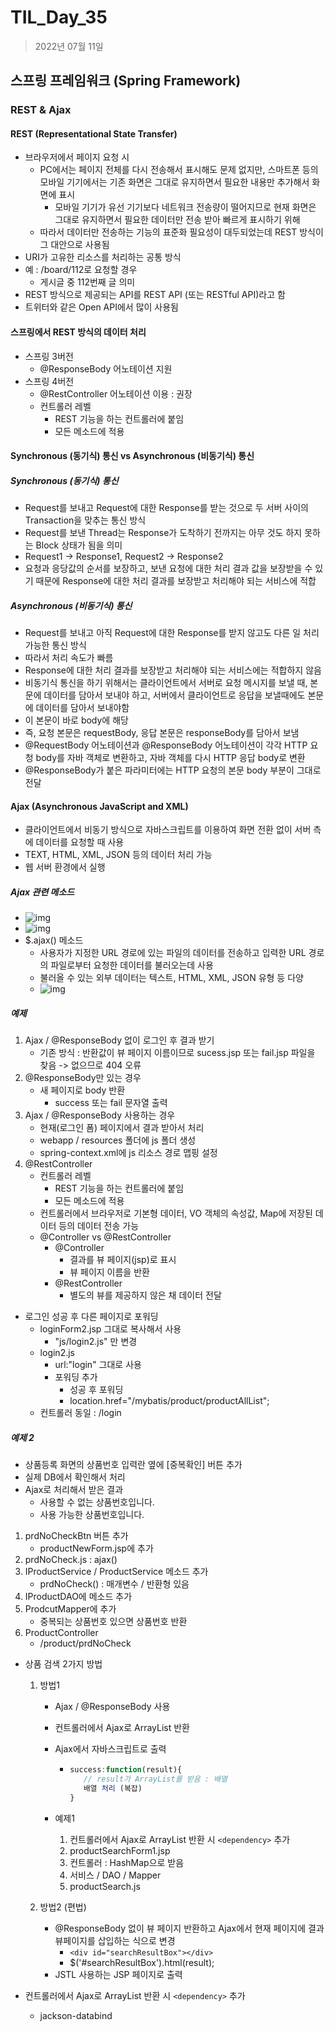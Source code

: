# TIL_Day_35

> 2022년 07월 11일

## 스프링 프레임워크 (Spring Framework)

### REST & Ajax

#### REST (Representational State Transfer)

- 브라우저에서 페이지 요청 시
  - PC에서는 페이지 전체를 다시 전송해서 표시해도 문제 없지만, 스마트폰 등의 모바일 기기에서는 기존 화면은 그대로 유지하면서 필요한 내용만 추가해서 화면에 표시
    - 모바일 기기가 유선 기기보다 네트워크 전송량이 떨어지므로 현재 화면은 그대로 유지하면서 필요한 데이터만 전송 받아 빠르게 표시하기 위해
  - 따라서 데이터만 전송하는 기능의 표준화 필요성이 대두되었는데 REST 방식이 그 대안으로 사용됨
- URI가 고유한 리소스를 처리하는 공통 방식
- 예 : /board/112로 요청할 경우
  - 게시글 중 112번째 글 의미
- REST 방식으로 제공되는 API를 REST API (또는 RESTful API)라고 함
- 트위터와 같은 Open API에서 많이 사용됨

#### 스프링에서 REST 방식의 데이터 처리

- 스프링 3버전
  - @ResponseBody 어노테이션 지원
- 스프링 4버전
  - @RestController 어노테이션 이용 : 권장
  - 컨트롤러 레벨
    - REST 기능을 하는 컨트롤러에 붙임
    - 모든 메소드에 적용

#### Synchronous (동기식) 통신 vs Asynchronous (비동기식) 통신

##### Synchronous (동기식) 통신

- Request를 보내고 Request에 대한 Response를 받는 것으로 두 서버 사이의 Transaction을 맞추는 통신 방식
- Request를 보낸 Thread는 Response가 도착하기 전까지는 아무 것도 하지 못하는 Block 상태가 됨을 의미
- Request1 -> Response1, Request2 -> Response2
- 요청과 응당값의 순서를 보장하고, 보낸 요청에 대한 처리 결과 값을 보장받을 수 있기 때문에 Response에 대한 처리 결과를 보장받고 처리해야 되는 서비스에 적합

##### Asynchronous (비동기식) 통신

- Request를 보내고 아직 Request에 대한 Response를 받지 않고도 다른 일 처리 가능한 통신 방식
- 따라서 처리 속도가 빠름
- Response에 대한 처리 결과를 보장받고 처리해야 되는 서비스에는 적합하지 않음
- 비동기식 통신을 하기 위해서는 클라이언트에서 서버로 요청 메시지를 보낼 때, 본문에 데이터를 담아서 보내야 하고, 서버에서 클라이언트로 응답을 보낼때에도 본문에 데이터를 담아서 보내야함
- 이 본문이 바로 body에 해당
- 즉, 요청 본문은 requestBody, 응답 본문은 responseBody를 담아서 보냄
- @RequestBody 어노테이션과 @ResponseBody 어노테이션이 각각 HTTP 요청 body를 자바 객체로 변환하고, 자바 객체를 다시 HTTP 응답 body로 변환
- @ResponseBody가 붙은 파라미터에는 HTTP 요청의 본문 body 부분이 그대로 전달

#### Ajax (Asynchronous JavaScript and XML)

- 클라이언트에서 비동기 방식으로 자바스크립트를 이용하여 화면 전환 없이 서버 측에 데이터를 요청할 때 사용
- TEXT, HTML, XML, JSON 등의 데이터 처리 가능
- 웹 서버 환경에서 실행

##### Ajax 관련 메소드

- ![img](https://lh6.googleusercontent.com/iZEXpIZ0h0OuKPIBWuNzQZ6hJa5uzCSauYt93qfbqu-QX_jBDyz7uBcI94FJGUCFEA_QlxMdM-eZKgge-kdRcB4LilKlLihqBjZEY6yqcE5hjqHJAHAhWVlwImpSQzNC4xcSVEVg)
- ![img](https://lh5.googleusercontent.com/uOBDxa-sdhkzCJyemI5Fi9aE3y9dWioY0krq24QB-ym9uLBPsW214YSjscrkAsUTiNdUAhOcaA4ZuJYgoyL7Jjr4UuowRxBH2gMdYRdU9Uda4tV5mKcSeTZJW2QRHU9J62M2JJ5w)
- $.ajax() 메소드
  - 사용자가 지정한 URL 경로에 있는 파일의 데이터를 전송하고 입력한 URL 경로의 파일로부터 요청한 데이터를 불러오는데 사용
  - 불러올 수 있는 외부 데이터는 텍스트, HTML, XML, JSON 유형 등 다양
  - ![img](https://lh3.googleusercontent.com/4zaV2izIletW3MtXR1dqZqtgM77XjnoZ6U3OQdAUesmFMWSNw_YZo7TqMKsRkdrrkSDZpcVpl6eSKqg539yA6ZB41dFBsF5kWZcG7_V79y5nN6Gz5EPwF4PbdTMhViEIO_jpGUb2)

##### 예제

1. Ajax / @ResponseBody 없이 로그인 후 결과 받기
   - 기존 방식 : 반환값이 뷰 페이지 이름이므로 sucess.jsp 또는 fail.jsp 파일을 찾음 -> 없으므로 404 오류
2. @ResponseBody만 있는 경우
   - 새 페이지로 body 반환
     - success 또는 fail 문자열 출력
3. Ajax / @ResponseBody 사용하는 경우
   - 현재(로그인 폼) 페이지에서 결과 받아서 처리
   - webapp / resources 폴더에 js 폴더 생성
   - spring-context.xml에 js 리소스 경로 맵핑 설정
4. @RestController
   - 컨트롤러 레벨
     - REST 기능을 하는 컨트롤러에 붙임
     - 모든 메소드에 적용
   - 컨트롤러에서 브라우저로 기본형 데이터, VO 객체의 속성값, Map에 저장된 데이터 등의 데이터 전송 가능
   - @Controller vs @RestController
     - @Controller
       - 결과를 뷰 페이지(jsp)로 표시
       - 뷰 페이지 이름을 반환
     - @RestController
       - 별도의 뷰를 제공하지 않은 채 데이터 전달

- 로그인 성공 후 다른 페이지로 포워딩
  - loginForm2.jsp 그대로 복사해서 사용
    - "js/login2.js" 만 변경
  - login2.js
    - url:"login" 그대로 사용
    - 포워딩 추가
      - 성공 후 포워딩
      - location.href="/mybatis/product/productAllList";
  - 컨트롤러 동일 : /login

##### 예제 2

- 상품등록 화면의 상품번호 입력란 옆에 [중복확인] 버튼 추가
- 실제 DB에서 확인해서 처리
- Ajax로 처리해서 받은 결과
  - 사용할 수 없는 상품번호입니다.
  - 사용 가능한 상품번호입니다.

1. prdNoCheckBtn 버튼 추가
   - productNewForm.jsp에 추가
2. prdNoCheck.js : ajax()
3. IProductService / ProductService 메소드 추가
   - prdNoCheck() : 매개변수 / 반환형 있음
4. IProductDAO에 메소드 추가
5. ProdcutMapper에 추가
   - 중복되는 상품번호 있으면 상품번호 반환
6. ProductController
   - /product/prdNoCheck

- 상품 검색 2가지 방법

  1. 방법1

     - Ajax / @ResponseBody 사용

     - 컨트롤러에서 Ajax로 ArrayList 반환

     - Ajax에서 자바스크립트로 출력

       - ```js
         success:function(result){
         	// result가 ArrayList를 받음 : 배열
         	배열 처리 (복잡)
         }
         ```

     - 예제1

       1. 컨트롤러에서 Ajax로 ArrayList 반환 시 `<dependency>` 추가
       2. productSearchForm1.jsp
       3. 컨트롤러 : HashMap으로 받음
       4. 서비스 / DAO / Mapper
       5. productSearch.js

  2. 방법2 (편법)

     - @ResponseBody 없이 뷰 페이지 반환하고 Ajax에서 현재 페이지에 결과 뷰페이지를 삽입하는 식으로 변경
       - `<div id="searchResultBox"></div>` 
       - $('#searchResultBox').html(result);
     - JSTL 사용하는 JSP 페이지로 출력

- 컨트롤러에서 Ajax로 ArrayList 반환 시 `<dependency>` 추가
  - jackson-databind